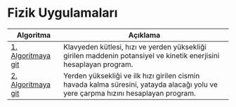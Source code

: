# Fizik Uygulamaları

| Algoritma      | Açıklama |
| ----------- | ----------- |
| [1. Algoritmaya git](/genel/fizik/fizik1.nim) | Klavyeden kütlesi, hızı ve yerden yüksekliği girilen maddenin potansiyel ve kinetik enerjisini hesaplayan program.       |
| [2. Algoritmaya git](/genel/fizik/fizik2.nim) | Yerden yüksekliği ve ilk hızı girilen cismin havada kalma süresini, yatayda alacağı yolu ve yere çarpma hızını hesaplayan program.       |
